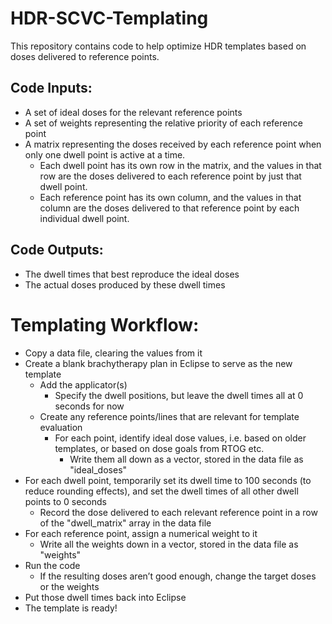 # HDR-SCVC-Templating

This repository contains code to help optimize HDR templates based on doses delivered to reference points. 

## Code Inputs:
 - A set of ideal doses for the relevant reference points
 - A set of weights representing the relative priority of each reference point
 - A matrix representing the doses received by each reference point when only one dwell point is active at a time.
   - Each dwell point has its own row in the matrix, and the values in that row are the doses delivered to each reference point by just that dwell point. 
   - Each reference point has its own column, and the values in that column are the doses delivered to that reference point by each individual dwell point.
 
## Code Outputs:
 - The dwell times that best reproduce the ideal doses
 - The actual doses produced by these dwell times
 
# Templating Workflow:
  - Copy a data file, clearing the values from it
  - Create a blank brachytherapy plan in Eclipse to serve as the new template
    - Add the applicator(s)
      - Specify the dwell positions, but leave the dwell times all at 0 seconds for now
    - Create any reference points/lines that are relevant for template evaluation
      - For each point, identify ideal dose values, i.e. based on older templates, or based on dose goals from RTOG etc.
        - Write them all down as a vector, stored in the data file as "ideal_doses"
  -	For each dwell point, temporarily set its dwell time to 100 seconds (to reduce rounding effects), and set the dwell times of all other dwell points to 0 seconds
    - Record the dose delivered to each relevant reference point in a row of the "dwell_matrix" array in the data file
  - For each reference point, assign a numerical weight to it
    - Write all the weights down in a vector, stored in the data file as "weights"
  - Run the code
    - If the resulting doses aren’t good enough, change the target doses or the weights
  -	Put those dwell times back into Eclipse
  - The template is ready!
